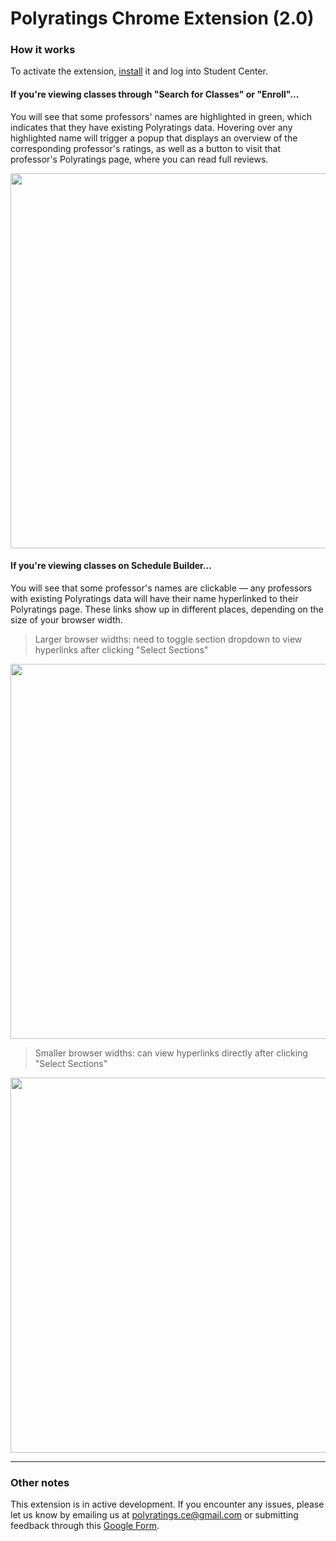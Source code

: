 # Polyratings Chrome Extension (2.0)

### How it works

To activate the extension, [install](https://chrome.google.com/webstore/detail/Polyratings/pliinobghndmnnjenolmokefjacnmdpo?hl=en&authuser=1) it and log into Student Center.

#### If you're viewing classes through "Search for Classes" or "Enroll"...

You will see that some professors' names are highlighted in green, which indicates that they have existing Polyratings data. Hovering over any highlighted name will trigger a popup that displays an overview of the corresponding professor's ratings, as well as a button to visit that professor's Polyratings page, where you can read full reviews.

<img src="https://github.com/adellevo/polyratings/blob/main/images/sc.png" width="600">

#### If you're viewing classes on Schedule Builder...

You will see that some professor's names are clickable — any professors with existing Polyratings data will have their name hyperlinked to their Polyratings page. These links show up in different places, depending on the size of your browser width. 

> Larger browser widths: need to toggle section dropdown to view hyperlinks after clicking "Select Sections"
<img src="https://github.com/adellevo/polyratings/blob/main/images/lbw-sb.png" width="600">

> Smaller browser widths: can view hyperlinks directly after clicking "Select Sections"
<img src="https://github.com/adellevo/polyratings/blob/main/images/sbw-sb.png" width="600"> 

---

### Other notes

This extension is in active development. If you encounter any issues, please let us know by emailing us at polyratings.ce@gmail.com or submitting feedback through this [Google Form](https://forms.gle/BE3mTCXdY2LNYvLB6).
